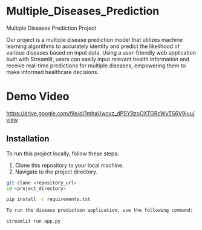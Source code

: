 # Multiple_Diseases_Prediction


Multiple Diseases Prediction Project

Our project is a multiple disease prediction model that utilizes machine learning algorithms to accurately identify and predict the likelihood of various diseases based on input data. Using a user-friendly web application built with Streamlit, users can easily input relevant health information and receive real-time predictions for multiple diseases, empowering them to make informed healthcare decisions.




# Demo Video
https://drive.google.com/file/d/1mhaUwcvz_dPSY9zoOXTGRcWyTS6V9juu/view

## Installation

To run this project locally, follow these steps:

1. Clone this repository to your local machine.
2. Navigate to the project directory.

```bash
git clone <repository_url>
cd <project_directory>

pip install -r requirements.txt

To run the disease prediction application, use the following command:

streamlit run app.py
